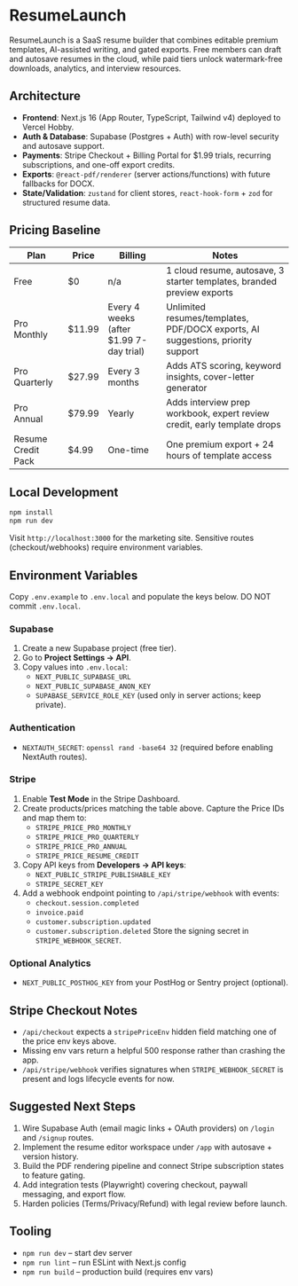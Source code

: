 # ResumeLaunch

ResumeLaunch is a SaaS resume builder that combines editable premium templates, AI-assisted writing, and gated exports. Free members can draft and autosave resumes in the cloud, while paid tiers unlock watermark-free downloads, analytics, and interview resources.

## Architecture
- **Frontend**: Next.js 16 (App Router, TypeScript, Tailwind v4) deployed to Vercel Hobby.
- **Auth & Database**: Supabase (Postgres + Auth) with row-level security and autosave support.
- **Payments**: Stripe Checkout + Billing Portal for $1.99 trials, recurring subscriptions, and one-off export credits.
- **Exports**: `@react-pdf/renderer` (server actions/functions) with future fallbacks for DOCX.
- **State/Validation**: `zustand` for client stores, `react-hook-form` + `zod` for structured resume data.

## Pricing Baseline
| Plan | Price | Billing | Notes |
| --- | --- | --- | --- |
| Free | $0 | n/a | 1 cloud resume, autosave, 3 starter templates, branded preview exports |
| Pro Monthly | $11.99 | Every 4 weeks (after $1.99 7-day trial) | Unlimited resumes/templates, PDF/DOCX exports, AI suggestions, priority support |
| Pro Quarterly | $27.99 | Every 3 months | Adds ATS scoring, keyword insights, cover-letter generator |
| Pro Annual | $79.99 | Yearly | Adds interview prep workbook, expert review credit, early template drops |
| Resume Credit Pack | $4.99 | One-time | One premium export + 24 hours of template access |

## Local Development
```bash
npm install
npm run dev
```
Visit `http://localhost:3000` for the marketing site. Sensitive routes (checkout/webhooks) require environment variables.

## Environment Variables
Copy `.env.example` to `.env.local` and populate the keys below. DO NOT commit `.env.local`.

### Supabase
1. Create a new Supabase project (free tier).
2. Go to **Project Settings → API**.
3. Copy values into `.env.local`:
   - `NEXT_PUBLIC_SUPABASE_URL`
   - `NEXT_PUBLIC_SUPABASE_ANON_KEY`
   - `SUPABASE_SERVICE_ROLE_KEY` (used only in server actions; keep private).

### Authentication
- `NEXTAUTH_SECRET`: `openssl rand -base64 32` (required before enabling NextAuth routes).

### Stripe
1. Enable **Test Mode** in the Stripe Dashboard.
2. Create products/prices matching the table above. Capture the Price IDs and map them to:
   - `STRIPE_PRICE_PRO_MONTHLY`
   - `STRIPE_PRICE_PRO_QUARTERLY`
   - `STRIPE_PRICE_PRO_ANNUAL`
   - `STRIPE_PRICE_RESUME_CREDIT`
3. Copy API keys from **Developers → API keys**:
   - `NEXT_PUBLIC_STRIPE_PUBLISHABLE_KEY`
   - `STRIPE_SECRET_KEY`
4. Add a webhook endpoint pointing to `/api/stripe/webhook` with events:
   - `checkout.session.completed`
   - `invoice.paid`
   - `customer.subscription.updated`
   - `customer.subscription.deleted`
   Store the signing secret in `STRIPE_WEBHOOK_SECRET`.

### Optional Analytics
- `NEXT_PUBLIC_POSTHOG_KEY` from your PostHog or Sentry project (optional).

## Stripe Checkout Notes
- `/api/checkout` expects a `stripePriceEnv` hidden field matching one of the price env keys above.
- Missing env vars return a helpful 500 response rather than crashing the app.
- `/api/stripe/webhook` verifies signatures when `STRIPE_WEBHOOK_SECRET` is present and logs lifecycle events for now.

## Suggested Next Steps
1. Wire Supabase Auth (email magic links + OAuth providers) on `/login` and `/signup` routes.
2. Implement the resume editor workspace under `/app` with autosave + version history.
3. Build the PDF rendering pipeline and connect Stripe subscription states to feature gating.
4. Add integration tests (Playwright) covering checkout, paywall messaging, and export flow.
5. Harden policies (Terms/Privacy/Refund) with legal review before launch.

## Tooling
- `npm run dev` – start dev server
- `npm run lint` – run ESLint with Next.js config
- `npm run build` – production build (requires env vars)
